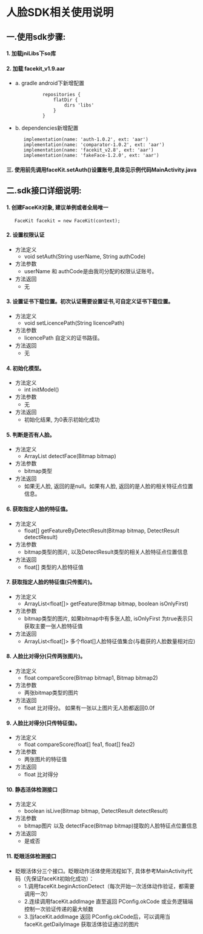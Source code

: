 # 人脸SDK相关使用说明


## 一.使用sdk步骤:
#### 1. 加载jniLibs下so库
#### 2. 加载 facekit_v1.9.aar
  * a. gradle android下新增配置
     ```
               repositories {
                   flatDir {
                       dirs 'libs'
                   }
               }
     ```

  * b. dependencies新增配置
      ```
         implementation(name: 'auth-1.0.2', ext: 'aar')
         implementation(name: 'comparator-1.0.2', ext: 'aar')
         implementation(name: 'facekit_v2.8', ext: 'aar')
         implementation(name: 'fakeFace-1.2.0', ext: 'aar')
      ```

#### 三. 使用前先调用faceKit.setAuth()设置账号,具体见示例代码MainActivity.java


## 二.sdk接口详细说明:

#### 1. 创建FaceKit对象, 建议单例或者全局唯一
   ```
      FaceKit facekit = new FaceKit(context);
   ```

#### 2. 设置权限认证
   * 方法定义
        * void setAuth(String userName, String authCode)
   * 方法参数
        * userName 和 authCode是由我司分配的权限认证账号。
   * 方法返回
        * 无


#### 3. 设置证书下载位置。初次认证需要设置证书,可自定义证书下载位置。
   * 方法定义
        * void setLicencePath(String licencePath)
   * 方法参数
        * licencePath 自定义的证书路径。
   * 方法返回
        * 无

#### 4. 初始化模型。
   * 方法定义
        * int initModel()
   * 方法参数
        * 无
   * 方法返回
        * 初始化结果, 为0表示初始化成功

#### 5. 判断是否有人脸。
   * 方法定义
        * ArrayList<DetectResult>  detectFace(Bitmap bitmap)
   * 方法参数
        * bitmap类型
   * 方法返回
        * 如果无人脸, 返回的是null。如果有人脸, 返回的是人脸的相关特征点位置信息。

#### 6. 获取指定人脸的特征值。
   * 方法定义
        * float[]  getFeatureByDetectResult(Bitmap bitmap, DetectResult detectResult)
   * 方法参数
        * bitmap类型的图片, 以及DetectResult类型的相关人脸特征点位置信息
   * 方法返回
        * float[] 类型的人脸特征值

#### 7. 获取指定人脸的特征值(只传图片)。
   * 方法定义
        * ArrayList<float[]> getFeature(Bitmap bitmap, boolean isOnlyFirst)
   * 方法参数
        * bitmap类型的图片, 如果bitmap中有多张人脸, isOnlyFirst 为true表示只获取主要一张人脸特征值
   * 方法返回
        * ArrayList<float[]> 多个float[]人脸特征值集合(与截获的人脸数量相对应)

#### 8. 人脸比对得分(只传两张图片)。
   * 方法定义
        * float compareScore(Bitmap bitmap1, Bitmap bitmap2)
   * 方法参数
        * 两张bitmap类型的图片
   * 方法返回
        * float 比对得分。 如果有一张以上图片无人脸都返回0.0f

#### 9. 人脸比对得分(只传特征值)。
   * 方法定义
        * float compareScore(float[] fea1, float[] fea2)
   * 方法参数
        * 两张图片的特征值
   * 方法返回
        * float 比对得分

#### 10. 静态活体检测接口
   * 方法定义
        * boolean isLive(Bitmap bitmap, DetectResult detectResult)
   * 方法参数
        * bitmap图片 以及 detectFace(Bitmap bitmap)提取的人脸特征点位置信息
   * 方法返回
        * 是或否

#### 11. 眨眼活体检测接口
   * 眨眼活体分三个接口。眨眼动作活体使用流程如下, 具体参考MainActivity代码（先保证faceKit初始化成功）：
     *  1.调用faceKit.beginActionDetect（每次开始一次活体动作验证，都需要调用一次）
     *  2.连续调用faceKit.addImage 直至返回 PConfig.okCode 或业务逻辑端控制一次验证传递的最大帧数
     *  3.当faceKit.addImage 返回 PConfig.okCode后，可以调用当faceKit.getDailyImage 获取活体验证通过的图片




